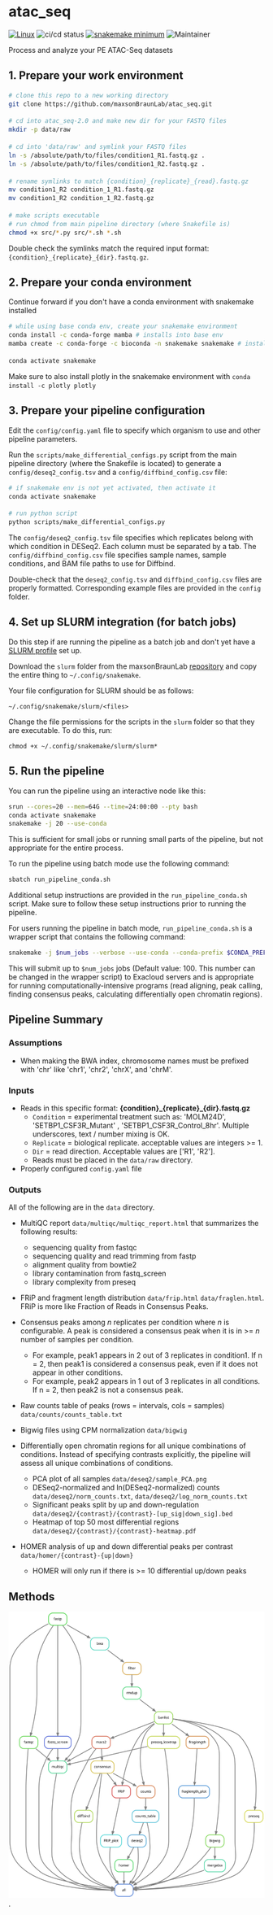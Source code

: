 # atac_seq

[![Linux](https://svgshare.com/i/Zhy.svg)](https://svgshare.com/i/Zhy.svg)
![ci/cd status](https://github.com/maxsonBraunLab/atac_seq/actions/workflows/test.yaml/badge.svg)
[![snakemake minimum](https://img.shields.io/badge/snakemake->=5.32-<COLOR>.svg)](https://shields.io/)
![Maintainer](https://img.shields.io/badge/maintainer-gartician-blue)

Process and analyze your PE ATAC-Seq datasets

## 1. Prepare your work environment

```bash
# clone this repo to a new working directory
git clone https://github.com/maxsonBraunLab/atac_seq.git

# cd into atac_seq-2.0 and make new dir for your FASTQ files
mkdir -p data/raw

# cd into 'data/raw' and symlink your FASTQ files
ln -s /absolute/path/to/files/condition1_R1.fastq.gz .
ln -s /absolute/path/to/files/condition1_R2.fastq.gz .

# rename symlinks to match {condition}_{replicate}_{read}.fastq.gz
mv condition1_R2 condition_1_R1.fastq.gz
mv condition1_R2 condition_1_R2.fastq.gz

# make scripts executable
# run chmod from main pipeline directory (where Snakefile is)
chmod +x src/*.py src/*.sh *.sh
```

Double check the symlinks match the required input format: `{condition}_{replicate}_{dir}.fastq.gz`.

## 2. Prepare your conda environment

Continue forward if you don't have a conda environment with snakemake installed

```bash
# while using base conda env, create your snakemake environment
conda install -c conda-forge mamba # installs into base env
mamba create -c conda-forge -c bioconda -n snakemake snakemake # installs snakemake into new env

conda activate snakemake
```

Make sure to also install plotly in the snakemake environment with `conda install -c plotly plotly` 

## 3. Prepare your pipeline configuration

Edit the `config/config.yaml` file to specify which organism to use and other pipeline parameters.

Run the `scripts/make_differential_configs.py` script from the main pipeline directory (where the Snakefile is located) to generate a `config/deseq2_config.tsv` and a `config/diffbind_config.csv` file:

```bash
# if snakemake env is not yet activated, then activate it
conda activate snakemake

# run python script
python scripts/make_differential_configs.py
```

The `config/deseq2_config.tsv` file specifies which replicates belong with which condition in DESeq2. Each column must be separated by a tab. The `config/diffbind_config.csv` file specifies sample names, sample conditions, and BAM file paths to use for Diffbind. 

Double-check that the `deseq2_config.tsv` and `diffbind_config.csv` files are properly formatted. Corresponding example files are provided in the `config` folder.

## 4. Set up SLURM integration (for batch jobs)

Do this step if are running the pipeline as a batch job and don't yet have a [SLURM profile](https://github.com/Snakemake-Profiles/slurm) set up.

Download the `slurm` folder from the maxsonBraunLab [repository](https://github.com/maxsonBraunLab/slurm) and copy the entire thing to `~/.config/snakemake`. 

Your file configuration for SLURM should be as follows:
```
~/.config/snakemake/slurm/<files>
```

Change the file permissions for the scripts in the `slurm` folder so that they are executable. To do this, run:
```
chmod +x ~/.config/snakemake/slurm/slurm*
```

## 5. Run the pipeline

You can run the pipeline using an interactive node like this:

```bash
srun --cores=20 --mem=64G --time=24:00:00 --pty bash
conda activate snakemake
snakemake -j 20 --use-conda
```

This is sufficient for small jobs or running small parts of the pipeline, but not appropriate for the entire process.

To run the pipeline using batch mode use the following command:

```bash
sbatch run_pipeline_conda.sh
```

Additional setup instructions are provided in the `run_pipeline_conda.sh` script. Make sure to follow these setup instructions prior to running the pipeline. 

For users running the pipeline in batch mode, `run_pipeline_conda.sh` is a wrapper script that contains the following command:

```bash
snakemake -j $num_jobs --verbose --use-conda --conda-prefix $CONDA_PREFIX_1/env --cluster-config cluster.yaml --profile slurm
```

This will submit up to `$num_jobs` jobs (Default value: 100. This number can be changed in the wrapper script) to Exacloud servers and is appropriate for running computationally-intensive programs (read aligning, peak calling, finding consensus peaks, calculating differentially open chromatin regions).


## Pipeline Summary

### Assumptions

* When making the BWA index, chromosome names must be prefixed with 'chr' like 'chr1', 'chr2', 'chrX', and 'chrM'.

### Inputs

* Reads in this specific format: **{condition}\_{replicate}\_{dir}.fastq.gz**
    * `Condition` = experimental treatment such as: 'MOLM24D', 'SETBP1_CSF3R_Mutant' , 'SETBP1_CSF3R_Control_8hr'. Multiple underscores, text / number mixing is OK. 
    * `Replicate` = biological replicate. acceptable values are integers >= 1.
    * `Dir` = read direction. Acceptable values are ['R1', 'R2'].
    * Reads must be placed in the `data/raw` directory.
* Properly configured `config.yaml` file

### Outputs

All of the following are in the `data` directory.

* MultiQC report `data/multiqc/multiqc_report.html` that summarizes the following results:
    * sequencing quality from fastqc
    * sequencing quality and read trimming from fastp
    * alignment quality from bowtie2
    * library contamination from fastq_screen
    * library complexity from preseq

* FRiP and fragment length distribution `data/frip.html` `data/fraglen.html`. FRiP is more like Fraction of Reads in Consensus Peaks.

* Consensus peaks among _n_ replicates per condition where _n_ is configurable. A peak is considered a consensus peak when it is in >= _n_ number of samples per condition. 

    * For example, peak1 appears in 2 out of 3 replicates in condition1. If n = 2, then peak1 is considered a consensus peak, even if it does not appear in other conditions. 
    * For example, peak2 appears in 1 out of 3 replicates in all conditions. If n = 2, then peak2 is not a consensus peak. 

* Raw counts table of peaks (rows = intervals, cols = samples) `data/counts/counts_table.txt`

* Bigwig files using CPM normalization `data/bigwig`

* Differentially open chromatin regions for all unique combinations of conditions. Instead of specifying contrasts explicitly, the pipeline will assess all unique combinations of conditions.

    * PCA plot of all samples `data/deseq2/sample_PCA.png`
    * DESeq2-normalized and ln(DESeq2-normalized) counts `data/deseq2/norm_counts.txt`, `data/deseq2/log_norm_counts.txt`
    * Significant peaks split by up and down-regulation `data/deseq2/{contrast}/{contrast}-[up_sig|down_sig].bed`
    * Heatmap of top 50 most differential regions `data/deseq2/{contrast}/{contrast}-heatmap.pdf` 

* HOMER analysis of up and down differential peaks per contrast `data/homer/{contrast}-{up|down}`

    * HOMER will only run if there is >= 10 differential up/down peaks

## Methods

![](rulegraph.svg).



